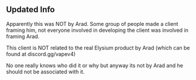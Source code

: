 ## Updated Info

Apparently this was NOT by Arad. Some group of people made a client framing him, not everyone involved in developing the client was involved in framing Arad.

This client is NOT related to the real Elysium product by Arad (which can be found at discord.gg/vapev4)

No one really knows who did it or why but anyway its not by Arad and he should not be associated with it.
